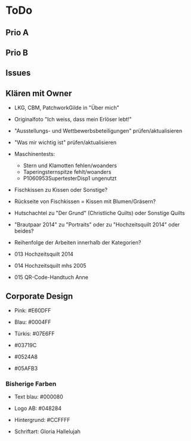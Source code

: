 # ToDo

## Prio A

## Prio B

## Issues

## Klären mit Owner

- LKG, CBM, PatchworkGilde in "Über mich"
- Originalfoto "Ich weiss, dass mein Erlöser lebt!"
- "Ausstellungs- und Wettbewerbsbeteiligungen" prüfen/aktualisieren
- "Was mir wichtig ist" prüfen/aktualisieren
- Maschinentests:
  - Stern und Klamotten fehlen/woanders
  - Taperingsternspitze fehlt/woanders
  - P1060953SupertesterDisp1 ungenutzt
- Fischkissen zu Kissen oder Sonstige?
- Rückseite von Fischkissen = Kissen mit Blumen/Gräsern?
- Hutschachtel zu "Der Grund" (Christliche Quilts) oder Sonstige Quilts
- "Brautpaar 2014" zu "Portraits" oder zu "Hochzeitsquilt 2014" oder beides?
- Reihenfolge der Arbeiten innerhalb der Kategorien?

- 013 Hochzeitsquilt 2014
- 014 Hochzeitsquilt mhs 2005
- 015 QR-Code-Handtuch Anne

## Corporate Design

- Pink: #E60DFF
- Blau: #0004FF
- Türkis: #07E6FF

- #03719C
- #0524A8
- #05AFB3

### Bisherige Farben

- Text blau: #000080
- Logo AB: #048284
- Hintergrund: #CCFFFF

- Schriftart: Gloria Hallelujah
